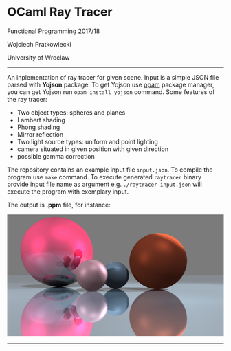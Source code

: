 OCaml Ray Tracer
=======================

Functional Programming 2017/18

Wojciech Pratkowiecki

University of Wroclaw

-----------------

An inplementation of ray tracer for given scene. Input is a simple JSON file parsed with **Yojson** package. To get Yojson use [opam](https://opam.ocaml.org) package manager, you can get Yojson run ``opam install yojson`` command. Some features of the ray tracer:

 - Two object types: spheres and planes
 - Lambert shading
 - Phong shading
 - Mirror reflection
 - Two light source types: uniform and point lighting
 - camera situated in given position with given direction
 - possible gamma correction

The repository contains an example input file ``input.json``. To compile the program use ``make`` command. To execute generated ``raytracer`` binary provide input file name as argument e.g. ``./raytracer input.json`` will execute the program with exemplary input.

The output is **.ppm** file, for instance:

![output](https://github.com/wiatrak2/raytracer/blob/master/output.jpg?raw=true)

---------------
